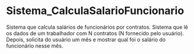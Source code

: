 # Sistema_CalculaSalarioFuncionario
Sistema que calcula salários de funcionários por contratos.
Sistema que lê os dados de um trabalhador com N contratos (N fornecido pelo usuário). Depois, solicita
do usuário um mês e mostrar qual foi o salário do funcionário nesse mês.
